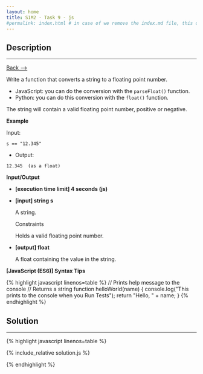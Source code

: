 ```yaml
---
layout: home
title: S1M2 - Task 9 - js
#permalink: index.html # in case of we remove the index.md file, this doc will be the index page
---
```


<div class="row">
<div class="columnStmt" markdown="1">

##  Description
------

[Back --> ](../README.md) 

Write a function that converts a string to a floating point number.

-   JavaScript: you can do the conversion with the `parseFloat()` function.
-   Python: you can do this conversion with the `float()` function.

The string will contain a valid floating point number, positive or negative.

**Example**

Input:
```
s == "12.345"
```
-   Output:
```
12.345  (as a float)
```

**Input/Output**

* **[execution time limit] 4 seconds (js)**

* **[input] string s**

    A string.

    Constraints

    Holds a valid floating point number.

* **[output] float**

    A float containing the value in the string.

**[JavaScript (ES6)] Syntax Tips**

{% highlight javascript linenos=table %}
// Prints help message to the console
// Returns a string
function helloWorld(name) {
    console.log("This prints to the console when you Run Tests");
    return "Hello, " + name;
}
{% endhighlight %}

</div>
<div class="columnSol" markdown="1">

## Solution
------

{% highlight javascript linenos=table %}

{% include_relative solution.js %}

{% endhighlight %}

</div>
</div>